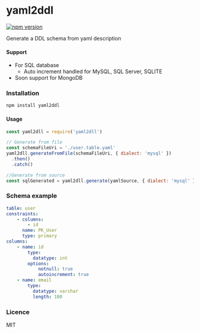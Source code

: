 # yaml2ddl

[![npm version](https://badge.fury.io/js/yaml2ddl.svg)](https://badge.fury.io/js/yaml2ddl)

Generate a DDL schema from yaml description

#### Support
- For SQL database
  - Auto increment handled for MySQL, SQL Server, SQLITE
- Soon support for MongoDB

### Installation
```sh
npm install yaml2ddl
```

#### Usage
```js
const yaml2dll = require('yaml2dll')

// Generate from file
const schemaFileUri = './user.table.yaml'
yaml2dll.generateFromFile(schemaFileUri, { dialect: 'mysql' })
  .then()
  .catch()

//Generate from source
const sqlGenerated = yaml2dll.generate(yamlSource, { dialect: 'mysql' })
```

### Schema example

```yaml
table: user
constraints:
    - columns: 
        - id
      name: PK_User
      type: primary
columns:
    - name: id
        type: 
          datatype: int
        options:
            notnull: true
            autoincrement: true
    - name: email
        type: 
          datatype: varchar
          length: 100
```

### Licence
MIT
